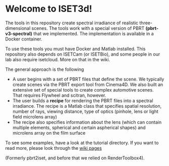 # Welcome to ISET3d!

The tools in this repository create spectral irradiance of realistic three-dimensional scenes. The tools work with a special version of PBRT **(pbrt-v3-spectral)** that we implemented.  The implementation is available in a Docker container.

To use these tools you must have Docker and Matlab installed. This repository also depends on ISETCam (or ISETBio), and some people in our lab also require isetcloud.  More on that in the wiki.

The general approach is the following

* A user begins with a set of PBRT files that define the scene.  We typically create scenes via the PBRT export tool from Cinema4D.  We also built an extensive set of special tools to create complex automotive scenes.  That requires Flywheel and scitran, however.
* The user  builds a **recipe** for rendering the PBRT files into a spectral irradiance.  The recipe is a Matlab class that specifies spatial resolution, number of rays, viewing distance, type of optics (pinhole, lens or light field microlens array)
* The recipe also specifies information about the lens (which can contain multiple elements, spherical and certain aspherical shapes) and microlens array on the film surface

To see some examples, have a look at the tutorial directory.  If you want to read more, please look through the [wiki pages](https://github.com/ISET/iset3d/wiki)

(Formerly pbrt2iset, and before that we relied on RenderToolbox4).

